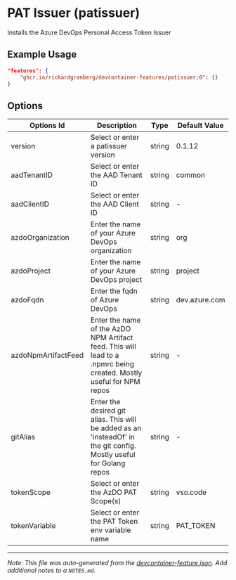 
# PAT Issuer (patissuer)

Installs the Azure DevOps Personal Access Token Issuer

## Example Usage

```json
"features": {
    "ghcr.io/rickardgranberg/devcontainer-features/patissuer:0": {}
}
```

## Options

| Options Id | Description | Type | Default Value |
|-----|-----|-----|-----|
| version | Select or enter a patissuer version | string | 0.1.12 |
| aadTenantID | Select or enter the AAD Tenant ID | string | common |
| aadClientID | Select or enter the AAD Client ID | string | - |
| azdoOrganization | Enter the name of your Azure DevOps organization | string | org |
| azdoProject | Enter the name of your Azure DevOps project | string | project |
| azdoFqdn | Enter the fqdn of Azure DevOps | string | dev.azure.com |
| azdoNpmArtifactFeed | Enter the name of the AzDO NPM Artifact feed. This will lead to a .npmrc being created. Mostly useful for NPM repos | string | - |
| gitAlias | Enter the desired git alias. This will be added as an 'insteadOf' in the git config. Mostly useful for Golang repos | string | - |
| tokenScope | Select or enter the AzDO PAT Scope(s) | string | vso.code |
| tokenVariable | Select or enter the PAT Token env variable name | string | PAT_TOKEN |



---

_Note: This file was auto-generated from the [devcontainer-feature.json](https://github.com/rickardgranberg/devcontainer-features/blob/main/src/patissuer/devcontainer-feature.json).  Add additional notes to a `NOTES.md`._
